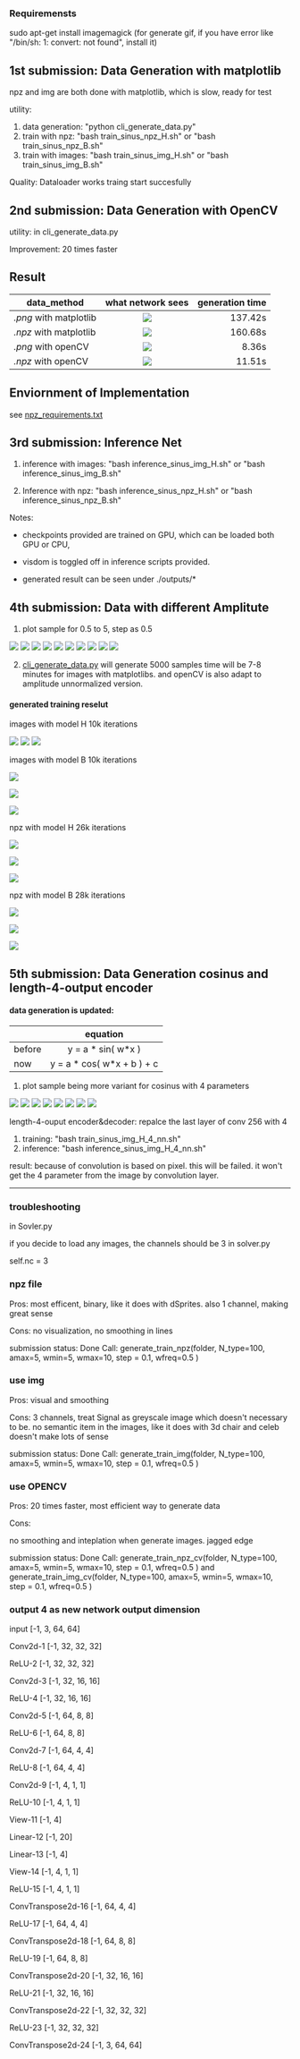 
### Requiremensts
sudo apt-get install imagemagick
(for generate gif, if you have error like "/bin/sh: 1: convert: not found", install it)

## 1st submission: Data Generation with matplotlib
npz and img are both done with matplotlib, which is slow, ready for test

utility:
1. data generation: "python cli_generate_data.py" 
2. train with npz: "bash train_sinus_npz_H.sh" or "bash train_sinus_npz_B.sh"
3. train with images: "bash train_sinus_img_H.sh" or "bash train_sinus_img_B.sh"


Quality:
Dataloader works
traing start succesfully

## 2nd submission: Data Generation with OpenCV
utility:
in cli_generate_data.py

Improvement: 20 times faster

## Result

| data_method       | what network sees         | generation time|
| ------------- |:-------------:|-------------:|
| *.png* with matplotlib     | ![](./doc/milestone2_image/sample_img_plt.png) |137.42s
| *.npz* with matplotlib      | ![](./doc/milestone2_image/sample_npz_plt.png)|160.68s
| *.png* with openCV | ![](./doc/milestone2_image/sample_img_cv.png)     | 8.36s
| *.npz* with openCV | ![](./doc/milestone2_image/sample_npz_cv.png)     |11.51s


## Enviornment of Implementation
see [npz_requirements.txt](./npz_requirements.txt)


## 3rd submission: Inference Net
1. inference with images: 
"bash inference_sinus_img_H.sh" or "bash inference_sinus_img_B.sh"

2. Inference with npz: 
"bash inference_sinus_npz_H.sh" or "bash inference_sinus_npz_B.sh"

Notes:
- checkpoints provided are trained on GPU, which can be loaded both GPU or CPU, 

- visdom is toggled off in inference scripts provided.

- generated result can be seen under ./outputs/*

## 4th submission: Data with different Amplitute
1. plot sample for 0.5 to 5, step as 0.5

![](./doc/milestone4_image/sin_0_5-2_5-0.png)
![](./doc/milestone4_image/sin_1_0-2_5-0.png)
![](./doc/milestone4_image/sin_1_5-2_5-0.png)
![](./doc/milestone4_image/sin_2_0-2_5-0.png)
![](./doc/milestone4_image/sin_2_5-2_5-0.png)
![](./doc/milestone4_image/sin_3_0-2_5-0.png)
![](./doc/milestone4_image/sin_3_5-2_5-0.png)
![](./doc/milestone4_image/sin_4_0-2_5-0.png)
![](./doc/milestone4_image/sin_4_5-2_5-0.png)
![](./doc/milestone4_image/sin_5_0-2_5-0.png)

2. [cli_generate_data.py](./cli_generate_data.py) will generate 5000 samples
time will be 7-8 minutes for images with matplotlibs. and openCV is also adapt to amplitude unnormalized version.



#### generated training reselut

images with model H 10k iterations

![](./doc/milestone4_image/fixed_img_img_H.gif)
![](./doc/milestone4_image/random_img_img_H.gif)
![](./doc/milestone4_image/random_z_img_H.gif)

images with model B 10k iterations

![](./doc/milestone4_image/fixed_img_img_B.gif)

![](./doc/milestone4_image/random_img_img_B.gif)

![](./doc/milestone4_image/random_z_img_B.gif)


npz with model H 26k iterations

![](./doc/milestone4_image/fixed_img_npz_H.gif)

![](./doc/milestone4_image/random_img_npz_H.gif)

![](./doc/milestone4_image/random_z_npz_H.gif)


npz with model B 28k iterations

![](./doc/milestone4_image/fixed_img_npz_B.gif)

![](./doc/milestone4_image/random_img_npz_B.gif)

![](./doc/milestone4_image/random_z_npz_B.gif)

## 5th submission: Data Generation cosinus and length-4-output encoder 
#### data generation is updated:

|        | equation         | 
| ------------- |:-------------:|
| before     | y = a * sin( w*x )|
| now     | y = a * cos( w*x + b ) + c|

1. plot sample being more variant for cosinus with 4 parameters

![](./doc/milestone5_image/sin_1_5-4_0-0-0-0.png)
![](./doc/milestone5_image/sin_1_5-4_0-0-1-0.png)
![](./doc/milestone5_image/sin_1_5-4_0-0--1-0.png)
![](./doc/milestone5_image/sin_1_5-4_0-0--2-0.png)
![](./doc/milestone5_image/sin_2_0-3_0-0-0-0.png)
![](./doc/milestone5_image/sin_2_0-3_5-0-0-0.png)
![](./doc/milestone5_image/sin_2_0-4_0-0-0-0.png)
![](./doc/milestone5_image/sin_2_0-4_5-0-0-0.png)


length-4-ouput encoder&decoder:
repalce the last layer of conv 256 with 4

1. training:
"bash train_sinus_img_H_4_nn.sh"
2. inference:
"bash inference_sinus_img_H_4_nn.sh"

result: because of convolution is based on pixel. this will be failed. it won't get the 4 parameter from the image by convolution layer.

______________________________________________________________


### troubleshooting
in Sovler.py

if you decide to load any images, the channels should be 3 in solver.py

self.nc = 3

### npz file

Pros:
most efficent, binary, like it does with dSprites.
also 1 channel, making great sense

Cons:
no visualization, no smoothing in lines

submission status: Done
Call: generate_train_npz(folder, N_type=100, amax=5, wmin=5, wmax=10, step = 0.1, wfreq=0.5 )

### use img

Pros:
visual and smoothing

Cons:
3 channels, treat Signal as greyscale image which doesn't necessary to be.
no semantic item in the images, like it does with 3d chair and celeb
doesn't make lots of sense

submission status: Done
Call: generate_train_img(folder, N_type=100, amax=5, wmin=5, wmax=10, step = 0.1, wfreq=0.5 )

### use OPENCV

Pros:
20 times faster, most efficient way to generate data

Cons:

no smoothing and inteplation when generate images. jagged edge

submission status: Done
Call: generate_train_npz_cv(folder, N_type=100, amax=5, wmin=5, wmax=10, step = 0.1, wfreq=0.5 )
and generate_train_img_cv(folder, N_type=100, amax=5, wmin=5, wmax=10, step = 0.1, wfreq=0.5 )

### output 4 as new network output dimension
input [-1, 3, 64, 64]

Conv2d-1           [-1, 32, 32, 32]

ReLU-2           [-1, 32, 32, 32]

Conv2d-3           [-1, 32, 16, 16]

ReLU-4           [-1, 32, 16, 16]

Conv2d-5             [-1, 64, 8, 8]

ReLU-6             [-1, 64, 8, 8]

Conv2d-7             [-1, 64, 4, 4]

ReLU-8             [-1, 64, 4, 4]

Conv2d-9              [-1, 4, 1, 1]

ReLU-10              [-1, 4, 1, 1]

View-11                    [-1, 4]

Linear-12                   [-1, 20]

Linear-13                    [-1, 4]

View-14              [-1, 4, 1, 1]

ReLU-15              [-1, 4, 1, 1]

ConvTranspose2d-16             [-1, 64, 4, 4]

ReLU-17             [-1, 64, 4, 4]

ConvTranspose2d-18             [-1, 64, 8, 8]

ReLU-19             [-1, 64, 8, 8]

ConvTranspose2d-20           [-1, 32, 16, 16]

ReLU-21           [-1, 32, 16, 16]

ConvTranspose2d-22           [-1, 32, 32, 32]

ReLU-23           [-1, 32, 32, 32]

ConvTranspose2d-24            [-1, 3, 64, 64]
